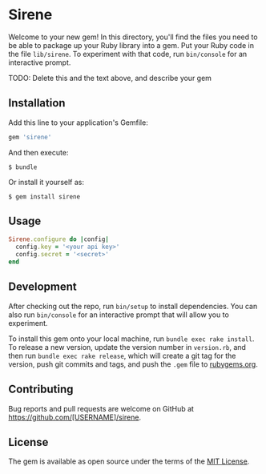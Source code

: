 # Sirene

Welcome to your new gem! In this directory, you'll find the files you need to be able to package up your Ruby library into a gem. Put your Ruby code in the file `lib/sirene`. To experiment with that code, run `bin/console` for an interactive prompt.

TODO: Delete this and the text above, and describe your gem

## Installation

Add this line to your application's Gemfile:

```ruby
gem 'sirene'
```

And then execute:

    $ bundle

Or install it yourself as:

    $ gem install sirene

## Usage

```ruby
Sirene.configure do |config|
  config.key = '<your api key>'
  config.secret = '<secret>'
end
```

## Development

After checking out the repo, run `bin/setup` to install dependencies. You can also run `bin/console` for an interactive prompt that will allow you to experiment.

To install this gem onto your local machine, run `bundle exec rake install`. To release a new version, update the version number in `version.rb`, and then run `bundle exec rake release`, which will create a git tag for the version, push git commits and tags, and push the `.gem` file to [rubygems.org](https://rubygems.org).

## Contributing

Bug reports and pull requests are welcome on GitHub at https://github.com/[USERNAME]/sirene.

## License

The gem is available as open source under the terms of the [MIT License](https://opensource.org/licenses/MIT).
